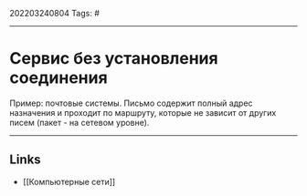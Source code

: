 202203240804
Tags: #

---

# Сервис без установления соединения
Пример: почтовые системы. Письмо содержит полный адрес назначения и проходит по маршруту, которые не зависит от других писем (пакет - на сетевом уровне). 

---
## Links
- [[Компьютерные сети]]

